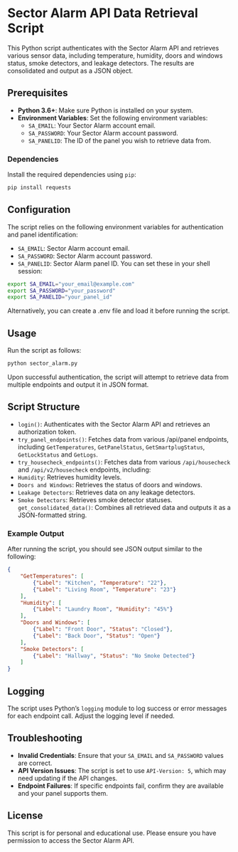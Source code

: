 # Sector Alarm API Data Retrieval Script

This Python script authenticates with the Sector Alarm API and retrieves various sensor data, including temperature, humidity, doors and windows status, smoke detectors, and leakage detectors. The results are consolidated and output as a JSON object.

## Prerequisites

- **Python 3.6+**: Make sure Python is installed on your system.
- **Environment Variables**: Set the following environment variables:
  - `SA_EMAIL`: Your Sector Alarm account email.
  - `SA_PASSWORD`: Your Sector Alarm account password.
  - `SA_PANELID`: The ID of the panel you wish to retrieve data from.

### Dependencies

Install the required dependencies using `pip`:

```bash
pip install requests
```

## Configuration
The script relies on the following environment variables for authentication and panel identification:

- `SA_EMAIL`: Sector Alarm account email.
- `SA_PASSWORD`: Sector Alarm account password.
- `SA_PANELID`: Sector Alarm panel ID.
You can set these in your shell session:

```bash
export SA_EMAIL="your_email@example.com"
export SA_PASSWORD="your_password"
export SA_PANELID="your_panel_id"
```

Alternatively, you can create a .env file and load it before running the script.

## Usage
Run the script as follows:

```bash
python sector_alarm.py
```

Upon successful authentication, the script will attempt to retrieve data from multiple endpoints and output it in JSON format.

## Script Structure
- `login()`: Authenticates with the Sector Alarm API and retrieves an authorization token.
- `try_panel_endpoints()`: Fetches data from various /api/panel endpoints, including `GetTemperatures`, `GetPanelStatus`, `GetSmartplugStatus`, `GetLockStatus` and `GetLogs`.
- `try_housecheck_endpoints()`: Fetches data from various `/api/housecheck` and `/api/v2/housecheck` endpoints, including:
- `Humidity`: Retrieves humidity levels.
- `Doors and Windows`: Retrieves the status of doors and windows.
- `Leakage Detectors`: Retrieves data on any leakage detectors.
- `Smoke Detectors`: Retrieves smoke detector statuses.
`get_consolidated_data()`: Combines all retrieved data and outputs it as a JSON-formatted string.

### Example Output
After running the script, you should see JSON output similar to the following:

```json
{
    "GetTemperatures": [
        {"Label": "Kitchen", "Temperature": "22"},
        {"Label": "Living Room", "Temperature": "23"}
    ],
    "Humidity": [
        {"Label": "Laundry Room", "Humidity": "45%"}
    ],
    "Doors and Windows": [
        {"Label": "Front Door", "Status": "Closed"},
        {"Label": "Back Door", "Status": "Open"}
    ],
    "Smoke Detectors": [
        {"Label": "Hallway", "Status": "No Smoke Detected"}
    ]
}
```

## Logging
The script uses Python’s `logging` module to log success or error messages for each endpoint call. Adjust the logging level if needed.

## Troubleshooting
- **Invalid Credentials**: Ensure that your `SA_EMAIL` and `SA_PASSWORD` values are correct.
- **API Version Issues**: The script is set to use `API-Version: 5`, which may need updating if the API changes.
- **Endpoint Failures**: If specific endpoints fail, confirm they are available and your panel supports them.

## License
This script is for personal and educational use. Please ensure you have permission to access the Sector Alarm API.
